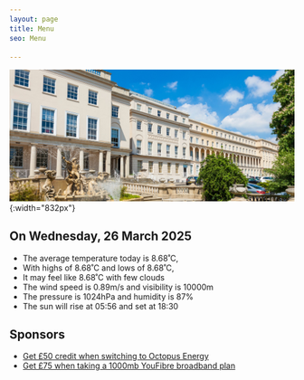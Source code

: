 ```yaml
---
layout: page
title: Menu
seo: Menu

---
```


![Logo](/images/logo.jpg){:width="832px"}


<!-- weather_marker starts -->
## On Wednesday, 26 March 2025

- The average temperature today is 8.68˚C,
- With highs of 8.68˚C and lows of 8.68˚C,
- It may feel like 8.68˚C with few clouds
- The wind speed is 0.89m/s and visibility is 10000m
- The pressure is 1024hPa and humidity is 87%
- The sun will rise at 05:56 and set at 18:30

<!-- weather_marker ends -->


## Sponsors

- [Get £50 credit when switching to Octopus Energy](https://bit.ly/3oD1nnS)
- [Get £75 when taking a 1000mb YouFibre broadband plan](https://aklam.io/91zWhU?)

